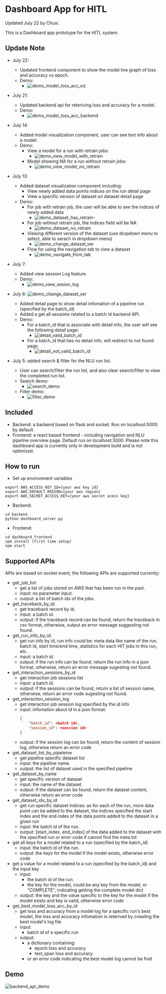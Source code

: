 # Dashboard App for HITL
Updated July 22 by Chuxi.

This is a Dashboard app prototype for the HITL system.

## Update Note
- July 22:
    - Updated frontend component to show the model line graph of loss and accuracy vs epoch.
    - Demo:
        - ![demo_model_loss_acc_viz](https://user-images.githubusercontent.com/51009396/180589471-d925642b-df70-4b13-a5c9-ccec4efa6dd8.gif)
- July 21:
    - Updated backend api for reteriving loss and accuracy for a model.
    - Demo:
        - ![demo_model_loss_acc_backend](https://user-images.githubusercontent.com/51009396/180333355-1927feec-8f01-4985-bc51-f3f08eb4c5b8.gif)
- July 14:
    - Added model visualization component, user can see text info about a model:
    - Demo:
        - View a model for a run with retrain jobs:
            - ![demo_view_model_with_retrain](https://user-images.githubusercontent.com/51009396/179124247-e1521123-aeaa-4ea9-a47a-d05323a37d3a.gif)
        - Model showing NA for a run without retrain jobs:
            - ![demo_view_model_no_retrain](https://user-images.githubusercontent.com/51009396/179124182-9840f1ff-ccbe-4709-9452-025fb5be5c8a.gif) 

- July 13:
    - Added dataset visualization component including:
        - View newly added data points indices on the run detail page
        - View a specific version of dataset on dataset detail page
    - Demo:
        - For job with retrain job, the user will be able to see the indices of newly added data
            - ![demo_dataset_has_retrain](https://user-images.githubusercontent.com/51009396/178807612-89f8d3cb-3555-45be-9bc1-20349129eb11.gif)- 
        - For job without retrain job, the indices field will be NA
            - ![demo_dataset_no_retrain](https://user-images.githubusercontent.com/51009396/178807684-4bc5544e-c8a8-4322-a46c-ed5cdc3345ac.gif)
        - Viewing different version of the dataset (use dropdown menu to select, able to serach in dropdown menu)
            -  ![demo_change_dataset_ver](https://user-images.githubusercontent.com/51009396/178807722-62baf30a-9c0f-4935-8061-098a5f90ab4f.gif)
        - Flow for using the navigation tab to view a dataset
            - ![demo_navigate_from_tab](https://user-images.githubusercontent.com/51009396/178807807-68425eaa-418a-4128-bc9c-076d8aef3fd5.gif)
- July 7:
    - Added view session Log feature.
    - Demo:
        - ![demo_view_sesion_log](https://user-images.githubusercontent.com/51009396/178044751-8d099829-cc2f-4353-8bfd-e81e9a23b63e.gif)
- July 6: ![demo_change_dataset_ver](https://user-images.githubusercontent.com/51009396/178807740-b90ada63-573d-47ba-845e-8ab84033d184.gif)
    - Added detail page to show detail infomation of a pipeline run (specified by the batch_id)
    - Added a get all sessions related to a batch id backend API. 
    - Demo:
        - For a batch_id that is associate with detail info, the user will see the following detail page:
            - ![detail_valid_batch_id](https://user-images.githubusercontent.com/51009396/177655919-693870cc-595c-416e-ac25-651e3cccbeca.gif)
        - For a batch_id that has no detail info, will redirect to not found page.
            - ![detail_not_vaild_batch_id](https://user-images.githubusercontent.com/51009396/177655956-c398f669-90af-4a13-bdff-736057ca68cb.gif)
- July 5: added search & filter for the NLU run list. 
    - User can search/filter the run list, and also clear search/filter to view the completed run list. 
    - Search demo:
        - ![search_demo](https://user-images.githubusercontent.com/51009396/177654353-cf34635d-9571-4666-83c3-b9b33afde9a8.gif)
    - Filter demo:
        - ![filter_demo](https://user-images.githubusercontent.com/51009396/177654387-a660f9ae-c519-4e21-8c4c-07af9aa6cf76.gif)

## Included 
- Backend: a backend based on flask and socket. Run on localhost:5000 by default.
- Frontend: a react based frontend - including navigation and NLU pipeline overview page. Default run on localhost:3000.
Please note this dashboard app is currently only in development build and is not optimized.

## How to run
- Set up environment variables
```
export AWS_ACCESS_KEY_ID={your aws key id}
export AWS_DEFAULT_REGION={your aws region}
export AWS_SECRET_ACCESS_KEY={your aws secret acess key}
```

- Backend:
```
cd backend
python dashboard_server.py
```

- Frontend:
```
cd dashboard_frontend
npm install (first time setup)
npm start
```

## Supported APIs
APIs are based on socket event, the following APIs are supported currently: 
- get_job_list:
    - get a list of jobs stored on AWS that has been run in the past. 
    - input: no parameter input.
    - output: a list of batch ids of the jobs.
- get_traceback_by_id:
    - get traceback record by id.
    - input: a batch id.
    - output: if the traceback record can be found, return the traceback in csv format, otherwise, output an error message suggesting not found.
- get_run_info_by_id:
    - get run info by id, run info could be:
        meta data like name of the run, batch id, start time/end time, statistics for each HIT jobs in this run, etc. 
    - input: a batch id.
    - output: if the run info can be found, return the run info in a json format, otherwise, return an error message sugesting not found.
- get_interaction_sessions_by_id
    - get interaction job sessions list
    - input: a batch id.
    - output: if the sessions can be found, return a list of session name, otherwise, return an error code sugesting not found.
- get_interaction_session_log
    - get interaction job session log specified by the id info
    - input: infomation about id in a json format:
        ```json
        {   
            "batch_id": <batch id>,
            "session_id": <session id>
        }
        ```
    - output: if the session log can be found, return the content of session log, otherwise return an error code
- get_dataset_list_by_pipeleine
    - get pipeline specific dataset list
    - input: the pipeline name.
    - output: the list of dataset used in the specified pipeline
- get_dataset_by_name
    - get specific version of dataset
    - input: the name of the dataset.
    - output: if the dataset can be found, return the dataset content, otherwise return an error code
- get_dataset_idx_by_id
    - get run specific dataset indices: as for each of the run, more data point can be added to the dataset, the indices specified the start index and the end index of the data points added to the dataset in a given run
    - input: the batch id of the run.
    - output: [start_index, end_index] of the data added to the dataset with the specified run or error code if cannot find the meta.txt
- get all keys for a model related to a run (specified by the batch_id)
    - input: the batch id of the run.
    - output: the keys for the model if the model exists, otherwise error code
 - get a value for a model related to a run (specified by the batch_id) and the input key
    - input:
        - the batch id of the run.
        - the key for the model, could be any key from the model, or "COMPLETE", indicating getting the complete model dict
    - output: the key and the value specific to the key for the model if the model exists and key is valid, otherwise error code
- get_best_model_loss_acc_by_id
    - get loss and accuracy from a model log for a specific run's best model, 
    the loss and accuracy infomation is reterived by crawling the best model's log file
    - input:
        - batch id of a specific run
    - output:
        - a dictionary containing:
            - epoch loss and accuracy
            - text_span loss and accuracy
        - or an error code indicating the best model log cannot be find
 
## Demo
![backend_api_demo](https://user-images.githubusercontent.com/51009396/175696481-532cec55-5b2e-4bae-bceb-9e7d3f2aa7b7.gif)
